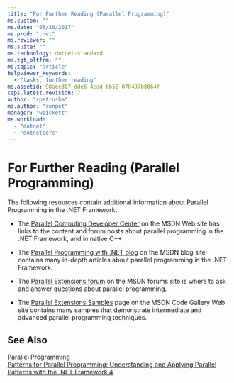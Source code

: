 ```yaml
---
title: "For Further Reading (Parallel Programming)"
ms.custom: ""
ms.date: "03/30/2017"
ms.prod: ".net"
ms.reviewer: ""
ms.suite: ""
ms.technology: dotnet-standard
ms.tgt_pltfrm: ""
ms.topic: "article"
helpviewer_keywords: 
  - "tasks, further reading"
ms.assetid: 98aee307-dde6-4cad-bb58-078497b8064f
caps.latest.revision: 7
author: "rpetrusha"
ms.author: "ronpet"
manager: "wpickett"
ms.workload: 
  - "dotnet"
  - "dotnetcore"
---
```

# For Further Reading (Parallel Programming)
The following resources contain additional information about Parallel Programming in the .NET Framework:  
  
-   The [Parallel Computing Developer Center](https://msdn.microsoft.com/vstudio/bb964701) on the MSDN Web site has links to the content and forum posts about parallel programming in the .NET Framework, and in native C++.  
  
-   The [Parallel Programming with .NET blog](https://blogs.msdn.microsoft.com/pfxteam/) on the MSDN blog site contains many in-depth articles about parallel programming in the .NET Framework.  
  
-   The [Parallel Extensions forum](https://social.msdn.microsoft.com/Forums/en-US/home?forum=parallelextensions) on the MSDN forums site is where to ask and answer questions about parallel programming.  
  
-   The [Parallel Extensions Samples](https://code.msdn.microsoft.com/ParExtSamples) page on the MSDN Code Gallery Web site contains many samples that demonstrate intermediate and advanced parallel programming techniques.  
  
## See Also  
 [Parallel Programming](../../../docs/standard/parallel-programming/index.md)  
 [Patterns for Parallel Programming: Understanding and Applying Parallel Patterns with the .NET Framework 4](https://www.microsoft.com/download/details.aspx?id=19222)